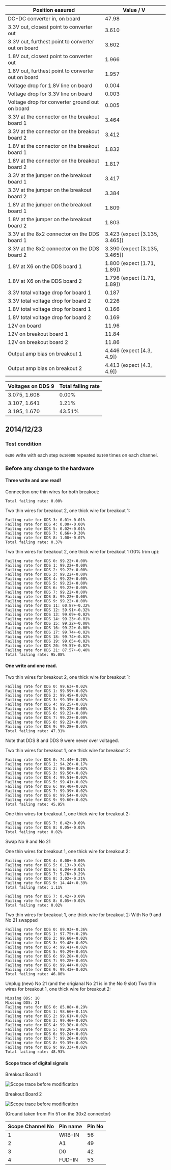 |Position easured                 |Value / V |
|---------------------------------|----------|
|DC-DC converter in, on board     |47.98     |
|3.3V out, closest point to converter out|3.610|
|3.3V out, furthest point to converter out on board|3.602|
|1.8V out, closest point to converter out|1.966|
|1.8V out, furthest point to converter out on board|1.957|
|Voltage drop for 1.8V line on board|0.004   |
|Voltage drop for 3.3V line on board|0.003   |
|Voltage drop for converter ground out on board|0.005|
|3.3V at the connector on the breakout board 1|3.464|
|3.3V at the connector on the breakout board 2|3.412|
|1.8V at the connector on the breakout board 1|1.832|
|1.8V at the connector on the breakout board 2|1.817|
|3.3V at the jumper on the breakout board 1|3.417|
|3.3V at the jumper on the breakout board 2|3.384|
|1.8V at the jumper on the breakout board 1|1.809|
|1.8V at the jumper on the breakout board 2|1.803|
|3.3V at the 8x2 connector on the DDS board 1|3.423 (expect [3.135, 3.465])|
|3.3V at the 8x2 connector on the DDS board 2|3.390 (expect [3.135, 3.465])|
|1.8V at X6 on the DDS board 1|1.800 (expect [1.71, 1.89])|
|1.8V at X6 on the DDS board 2|1.796 (expect [1.71, 1.89])|
|3.3V total voltage drop for board 1|0.187   |
|3.3V total voltage drop for board 2|0.226   |
|1.8V total voltage drop for board 1|0.166   |
|1.8V total voltage drop for board 2|0.169   |
|12V on board                     |11.96     |
|12V on breakout board 1          |11.84     |
|12V on breakout board 2          |11.86     |
|Output amp bias on breakout 1|4.446 (expect [4.3, 4.9])|
|Output amp bias on breakout 2|4.413 (expect [4.3, 4.9])|

|Voltages on DDS 9|Total failing rate|
|-----------------|------------------|
|3.075, 1.608     |0.00%             |
|3.107, 1.641     |1.21%             |
|3.195, 1.670     |43.51%            |

## 2014/12/23

### Test condition

`0x80` write with each step `0x10000` repeated `0x100` times on each channel.

### Before any change to the hardware

#### Three write and one read!

Connection one thin wires for both breakout:
```
Total failing rate: 0.00%
```

Two thin wires for breakout 2, one thick wire for breakout 1:
```
Failing rate for DDS 3: 0.01+-0.01%
Failing rate for DDS 4: 0.00+-0.00%
Failing rate for DDS 5: 0.02+-0.01%
Failing rate for DDS 7: 6.66+-0.30%
Failing rate for DDS 8: 1.00+-0.07%
Total failing rate: 0.37%
```

Two thin wires for breakout 2, one thick wire for breakout 1 (10% trim up):
```
Failing rate for DDS 0: 99.22+-0.00%
Failing rate for DDS 1: 99.22+-0.00%
Failing rate for DDS 2: 99.22+-0.00%
Failing rate for DDS 3: 99.22+-0.00%
Failing rate for DDS 4: 99.22+-0.00%
Failing rate for DDS 5: 99.22+-0.00%
Failing rate for DDS 6: 99.22+-0.00%
Failing rate for DDS 7: 99.22+-0.00%
Failing rate for DDS 8: 99.22+-0.00%
Failing rate for DDS 9: 99.22+-0.00%
Failing rate for DDS 11: 60.87+-0.32%
Failing rate for DDS 12: 59.91+-0.32%
Failing rate for DDS 13: 99.69+-0.02%
Failing rate for DDS 14: 99.23+-0.01%
Failing rate for DDS 15: 99.22+-0.00%
Failing rate for DDS 16: 99.22+-0.00%
Failing rate for DDS 17: 99.74+-0.02%
Failing rate for DDS 18: 99.74+-0.02%
Failing rate for DDS 19: 99.65+-0.02%
Failing rate for DDS 20: 99.57+-0.02%
Failing rate for DDS 21: 87.57+-0.40%
Total failing rate: 95.08%
```

#### One write and one read.

Two thin wires for breakout 2, one thick wire for breakout 1:
```
Failing rate for DDS 0: 99.63+-0.02%
Failing rate for DDS 1: 99.59+-0.02%
Failing rate for DDS 2: 99.45+-0.02%
Failing rate for DDS 3: 99.35+-0.02%
Failing rate for DDS 4: 99.25+-0.01%
Failing rate for DDS 5: 99.22+-0.00%
Failing rate for DDS 6: 99.22+-0.00%
Failing rate for DDS 7: 99.22+-0.00%
Failing rate for DDS 8: 99.22+-0.00%
Failing rate for DDS 9: 99.28+-0.01%
Total failing rate: 47.31%
```

Note that DDS 8 and DDS 9 were never over voltaged.

Two thin wires for breakout 1, one thick wire for breakout 2:
```
Failing rate for DDS 0: 74.44+-0.28%
Failing rate for DDS 1: 94.26+-0.17%
Failing rate for DDS 2: 99.80+-0.02%
Failing rate for DDS 3: 99.56+-0.02%
Failing rate for DDS 4: 99.51+-0.02%
Failing rate for DDS 5: 99.41+-0.02%
Failing rate for DDS 6: 99.40+-0.02%
Failing rate for DDS 7: 99.39+-0.02%
Failing rate for DDS 8: 99.54+-0.02%
Failing rate for DDS 9: 99.60+-0.02%
Total failing rate: 45.95%
```

One thin wires for breakout 1, one thick wire for breakout 2:
```
Failing rate for DDS 7: 0.42+-0.09%
Failing rate for DDS 8: 0.05+-0.02%
Total failing rate: 0.02%
```

Swap No 9 and No 21

One thin wires for breakout 1, one thick wire for breakout 2:
```
Failing rate for DDS 4: 0.00+-0.00%
Failing rate for DDS 5: 0.13+-0.02%
Failing rate for DDS 6: 0.04+-0.01%
Failing rate for DDS 7: 5.76+-0.29%
Failing rate for DDS 8: 3.02+-0.21%
Failing rate for DDS 9: 14.44+-0.39%
Total failing rate: 1.11%
```
```
Failing rate for DDS 7: 0.42+-0.09%
Failing rate for DDS 8: 0.05+-0.02%
Total failing rate: 0.02%
```

Two thin wires for breakout 1, one thick wire for breakout 2:
With No 9 and No 21 swapped
```
Failing rate for DDS 0: 89.93+-0.36%
Failing rate for DDS 1: 97.75+-0.20%
Failing rate for DDS 2: 99.60+-0.02%
Failing rate for DDS 3: 99.48+-0.02%
Failing rate for DDS 4: 99.41+-0.02%
Failing rate for DDS 5: 99.29+-0.01%
Failing rate for DDS 6: 99.28+-0.01%
Failing rate for DDS 7: 99.28+-0.01%
Failing rate for DDS 8: 99.44+-0.02%
Failing rate for DDS 9: 99.43+-0.02%
Total failing rate: 46.80%
```

Unplug (new) No 21 (and the origianal No 21 is in the No 9 slot)
Two thin wires for breakout 1, one thick wire for breakout 2:
```
Missing DDS: 10
Missing DDS: 21
Failing rate for DDS 0: 85.08+-0.29%
Failing rate for DDS 1: 98.66+-0.11%
Failing rate for DDS 2: 99.61+-0.02%
Failing rate for DDS 3: 99.46+-0.02%
Failing rate for DDS 4: 99.38+-0.02%
Failing rate for DDS 5: 99.26+-0.01%
Failing rate for DDS 6: 99.24+-0.01%
Failing rate for DDS 7: 99.26+-0.01%
Failing rate for DDS 8: 99.35+-0.02%
Failing rate for DDS 9: 99.33+-0.02%
Total failing rate: 48.93%
```

#### Scope trace of digital signals
Breakout Board 1

![Scope trace before modification](before_1.png)

Breakout Board 2

![Scope trace before modification](before_2.png)

(Ground taken from Pin 51 on the 30x2 connector)

|Scope Channel No|Pin name|Pin No|
|----------------|--------|------|
|1               |WRB-IN  |56    |
|2               |A1      |49    |
|3               |D0      |42    |
|4               |FUD-IN  |53    |
